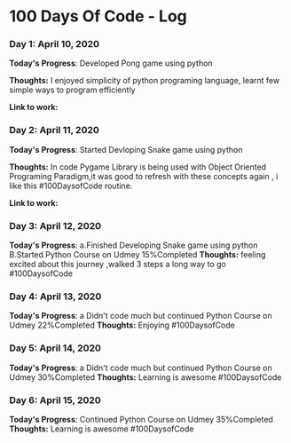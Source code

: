 # 100 Days Of Code - Log

### Day 1: April 10, 2020


**Today's Progress**: Developed Pong game using python

**Thoughts:** I enjoyed simplicity of python programing language, learnt few simple ways to program efficiently

**Link to work:**

### Day 2: April 11, 2020

**Today's Progress**: Started Devloping Snake game using python

**Thoughts:** In code Pygame Library is being used with Object Oriented Programing Paradigm,it was good to refresh with these concepts again , i like this #100DaysofCode routine.

**Link to work:**

### Day 3: April 12, 2020

**Today's Progress**: a.Finished Developing Snake game using python
B.Started Python Course on Udmey 15%Completed
**Thoughts:**  feeling excited about this journey ,walked 3 steps a long way to go #100DaysofCode

### Day 4: April 13, 2020

**Today's Progress**: a Didn't code much but continued Python Course on Udmey 22%Completed
**Thoughts:**  Enjoying #100DaysofCode

### Day 5: April 14, 2020

**Today's Progress**: a Didn't code much but continued Python Course on Udmey 30%Completed
**Thoughts:**  Learning is awesome #100DaysofCode

### Day 6: April 15, 2020

**Today's Progress**:  Continued Python Course on Udmey 35%Completed
**Thoughts:**  Learning is awesome #100DaysofCode
